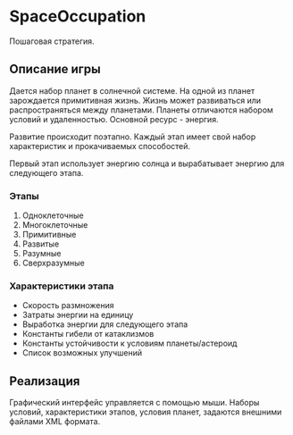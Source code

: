 # SpaceOccupation

Пошаговая стратегия.

## Описание игры

Дается набор планет в солнечной системе. На одной из планет зарождается примитивная жизнь. Жизнь может развиваться или распространяться между планетами. Планеты отличаются набором условий и удаленностью. Основной ресурс - энергия.

Развитие происходит поэтапно. Каждый этап имеет свой набор характеристик и прокачиваемых способостей. 

Первый этап использует энергию солнца и вырабатывает энергию для следующего этапа. 

### Этапы

1. Одноклеточные
1. Многоклеточные
1. Примитивные
1. Развитые
1. Разумные
1. Сверхразумные

### Характеристики этапа

* Скорость размножения
* Затраты энергии на единицу
* Выработка энергии для следующего этапа
* Константы гибели от катаклизмов
* Константы устойчивости к условиям планеты/астероид
* Список возможных улучшений

## Реализация

Графический интерфейс управляется с помощью мыши. Наборы условий, характеристики этапов, условия планет, задаются внешними файлами XML формата. 

